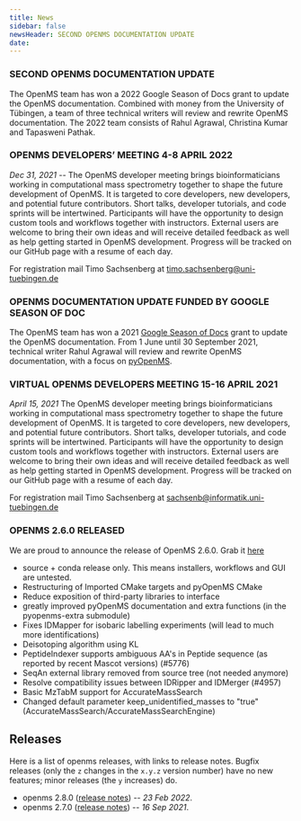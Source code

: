 ```yaml
---
title: News
sidebar: false
newsHeader: SECOND OPENMS DOCUMENTATION UPDATE
date:
---
```


### SECOND OPENMS DOCUMENTATION UPDATE

The OpenMS team has won a 2022 Google Season of Docs grant to update the OpenMS documentation. Combined with money from the University of Tübingen, a team of three technical writers will review and rewrite OpenMS documentation. The 2022 team consists of Rahul Agrawal, Christina Kumar and Tapasweni Pathak.

### OPENMS DEVELOPERS’ MEETING 4-8 APRIL 2022 

_Dec 31, 2021_ -- The OpenMS developer meeting brings bioinformaticians working in computational mass spectrometry together to shape the future development of OpenMS. It is targeted to core developers, new developers, and potential future contributors. Short talks, developer tutorials, and code sprints will be intertwined. Participants will have the opportunity to design custom tools and workflows together with instructors. External users are welcome to bring their own ideas and will receive detailed feedback as well as help getting started in OpenMS development. Progress will be tracked on our GitHub page with a resume of each day.

For registration mail Timo Sachsenberg at  timo.sachsenberg@uni-tuebingen.de

### OPENMS DOCUMENTATION UPDATE FUNDED BY GOOGLE SEASON OF DOC

The OpenMS team has won a 2021 [Google Season of Docs](https://developers.google.com/season-of-docs/docs/participants) grant to update the OpenMS documentation. From 1 June until 30 September 2021, technical writer Rahul Agrawal will review and rewrite OpenMS documentation, with a focus on [pyOpenMS](https://pyopenms.readthedocs.io/en/latest/).

### VIRTUAL OPENMS DEVELOPERS MEETING 15-16 APRIL 2021

_April 15, 2021_ The OpenMS developer meeting brings bioinformaticians working in computational mass spectrometry together to shape the future development of OpenMS. It is targeted to core developers, new developers, and potential future contributors. Short talks, developer tutorials, and code sprints will be intertwined. Participants will have the opportunity to design custom tools and workflows together with instructors. External users are welcome to bring their own ideas and will receive detailed feedback as well as help getting started in OpenMS development. Progress will be tracked on our GitHub page with a resume of each day.

For registration mail Timo Sachsenberg at sachsenb@informatik.uni-tuebingen.de

### OPENMS 2.6.0 RELEASED

We are proud to announce the release of OpenMS 2.6.0. Grab it [here](https://abibuilder.informatik.uni-tuebingen.de/archive/openms/OpenMSInstaller/release/2.6.0)

- source + conda release only. This means installers, workflows and GUI are untested.
- Restructuring of Imported CMake targets and pyOpenMS CMake
- Reduce exposition of third-party libraries to interface
- greatly improved pyOpenMS documentation and extra functions (in the pyopenms-extra submodule)
- Fixes IDMapper for isobaric labelling experiments (will lead to much more identifications)
- Deisotoping algorithm using KL
- PeptideIndexer supports ambiguous AA's in Peptide sequence (as reported by recent Mascot versions) (#5776)
- SeqAn external library removed from source tree (not needed anymore)
- Resolve compatibility issues between IDRipper and IDMerger (#4957)
- Basic MzTabM support for AccurateMassSearch
- Changed default parameter keep_unidentified_masses to "true" (AccurateMassSearch/AccurateMassSearchEngine)

## Releases

Here is a list of openms releases, with links to release notes. Bugfix
releases (only the `z` changes in the `x.y.z` version number) have no new
features; minor releases (the `y` increases) do.

- openms 2.8.0 ([release notes](https://github.com/OpenMS/OpenMS/releases/tag/Release2.8.0)) -- _23 Feb 2022_.
- openms 2.7.0 ([release notes](https://github.com/OpenMS/OpenMS/releases/tag/Release2.7.0)) -- _16 Sep 2021_.
